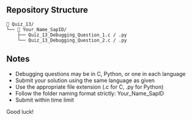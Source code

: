 ## Repository Structure
```
📁 Quiz_13/
└── 📁 Your_Name_SapID/
    ├── Quiz_13_Debugging_Question_1.c / .py
    └── Quiz_13_Debugging_Question_2.c / .py
```

## Notes
- Debugging questions may be in C, Python, or one in each language
- Submit your solution using the same language as given
- Use the appropriate file extension (.c for C, .py for Python)
- Follow the folder naming format strictly: Your_Name_SapID
- Submit within time limit

Good luck!
